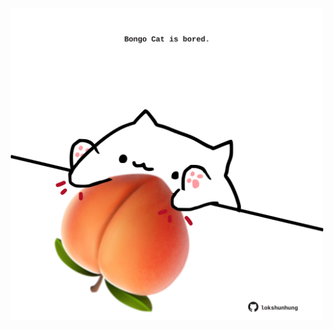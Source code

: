 <!-- built at 09/08/2025, 11:00:29 UTC -->
<p align="center">
  <img width="500" height="500" src="./ReadmeImage.svg">
</p>
